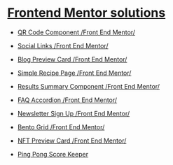# [Frontend Mentor solutions](https://www.frontendmentor.io/profile/zh4r)

<!-- + [Git Pull melting pot.](https://zh4r.github.io/resources/git_pull.html "Pull Docs")

    Things I've struggled with or wondered about when using 
    `git pull`. -->

+ [QR Code Component /Front End Mentor/](https://zh4r.github.io/FEM/qr-code/index.html "QR Code Component")

+ [Social Links /Front End Mentor/](https://zh4r.github.io/FEM/social-links-tree/index.html "Social Links Tree")

+ [Blog Preview Card /Front End Mentor/](https://zh4r.github.io/FEM/blog-preview-card/index.html "Blog Preview Post")

+ [Simple Recipe Page /Front End Mentor/](https://zh4r.github.io/FEM/recipe-page/index.html "Simple Recipe Page")

+ [Results Summary Component /Front End Mentor/](https://zh4r.github.io/FEM/results-summary/index.html "Results Summary Component")

+ [FAQ Accordion /Front End Mentor/](https://zh4r.github.io/FEM/faq-accordion/index.html "FAQ Accordion")

+ [Newsletter Sign Up /Front End Mentor/](https://zh4r.github.io/FEM/NewsletterSignUp/index.html "Newsletter Sign Up")

+ [Bento Grid /Front End Mentor/](https://zh4r.github.io/FEM/bento-grid/index.html "Bento Grid")

+ [NFT Preview Card /Front End Mentor/](https://zh4r.github.io/FEM/NFT_Preview_Card/index.html "NFT Preview Card")

+ [Ping Pong Score Keeper](https://zh4r.github.io/pages/apps/ping-Pong_Score-Keeper/index.html "Table Tennis Score Keeper")
